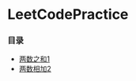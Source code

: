 # LeetCodePractice

### **目录**
* [两数之和1](./two_number_1/two_number_1.md)
* [两数相加2](./two_number_2/two_number_2.md)